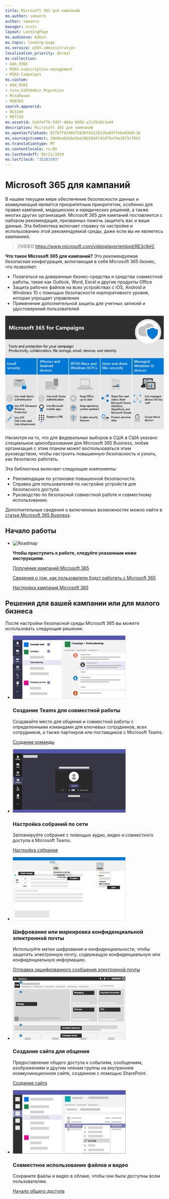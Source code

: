 ```yaml
---
title: Microsoft 365 для кампаний
ms.author: samanro
author: samanro
manager: scotv
layout: LandingPage
ms.audience: Admin
ms.topic: landing-page
ms.service: o365-administration
localization_priority: Normal
ms.collection:
- Adm_O365
- M365-subscription-management
- M365-Campaigns
ms.custom:
- Adm_O365
- Core_O365Admin_Migration
- MiniMaven
- MSB365
search.appverid:
- BCS160
- MET150
ms.assetid: 5abfef7b-5957-484a-b06b-a7c55e013e44
description: Microsoft 365 для кампаний
ms.openlocfilehash: 02fb7f62466f5830f83128126a89f7e6a830dc16
ms.sourcegitcommit: 204deabd34e5ee38b59d4742d75e74e3873cf892
ms.translationtype: MT
ms.contentlocale: ru-RU
ms.lasthandoff: 06/21/2019
ms.locfileid: "35183393"
---
```

<a name="microsoft-365-for-campaigns"></a>Microsoft 365 для кампаний
===========================

В нашем текущем мире обеспечение безопасности данных и коммуникаций является приоритетным приоритетом, особенно для правил кампаний, медицинских и юридических решений, а также многих других организаций. Microsoft 365 для кампаний поставляется с набором рекомендаций, призванных помочь защитить вас и ваши данные. Эта библиотека включает справку по настройке и использованию этой рекомендуемой среды, даже если вы не являетесь кампанией.


> [!VIDEO https://www.microsoft.com/videoplayer/embed/RE3clbH] 


**Что такое Microsoft 365 для кампаний?** Это рекомендуемая безопасная конфигурация, включающая в себя Microsoft 365 бизнес, что позволяет:
- Полагаться на доверенные бизнес-средства и средства совместной работы, такие как Outlook, Word, Excel и другие продукты Office 
- Защита рабочих файлов на всех устройствах с iOS, Android и Windows 10 с помощью безопасности корпоративного уровня, которая упрощает управление 
- Применение дополнительной защиты для учетных записей и удостоверений пользователей 

![Microsoft 365 бизнес защищает средства повышения производительности, средства совместной работы, хранение файлов, электронную почту, устройства и удостоверение.](media/M365-WhatIsIt-SecurityFocus.png)

Несмотря на то, что для федеральных выборов в США в США указано специальное ценообразование для Microsoft 365 Business, любая организация с этим планом может воспользоваться этим руководством, чтобы настроить повышенную безопасность и узнать, как безопасно работать.

Эта библиотека включает следующие компоненты:
- Рекомендации по установке повышенной безопасности.
- Справка для пользователей по настройке устройств для безопасного доступа.
- Руководство по безопасной совместной работе и совместному использованию.

Дополнительные сведения о включенных возможностях можно найти в [статье Microsoft 365 Business](https://www.microsoft.com/microsoft-365/business). 


<a name="get-started"></a>Начало работы
--------------------------

<ul class="panelContent cardsJ">
    <li>
        <div class="cardSize">
            <div class="cardPadding">
                <div class="card">
                    <div class="cardImageOuter">
                        <div class="cardImage">
                            <img src="https://docs.microsoft.com/en-us/office/media/icons/walkthrough-map-blue.svg" alt="Roadmap" />
                        </div>
                    </div>
                    <div class="cardText">
                        <p><b>Чтобы приступить к работе, следуйте указанным ниже инструкциям.</b></p>
                        <P><a href="get-microsoft-365-campaigns.md">Получение кампаний Microsoft 365</a></p>
                        <P><a href="m365-campaigns-users.md">Сведения о том, как пользователи будут работать с Microsoft 365</a></p>
                        <P><a href="microsoft-365-campaigns-setup-overview.md">Настройка кампаний Microsoft 365</a></p>
                    </div>
                </div>
            </div>
        </div>
    </li>
</ul>

<a name="solutions-for-your-campaign-or-small-business"></a>Решения для вашей кампании или для малого бизнеса
--------------------------

После настройки безопасной среды Microsoft 365 вы можете использовать следующие решения:

<ul class="panelContent cardsW cols cols2">
    <li>
        <div class="cardSize">
            <div class="cardPadding">
                <div class="card">
                    <div class="cardImageOuter">
                        <div class="cardImage">
                            <img src="media/sm-m365-democracy-teams-collab.png" alt="a SharePoint communications site" />
                        </div>
                    </div>
                    <div class="cardText">
                        <h3>Создание Teams для совместной работы</h3>
                        <p>Создавайте место для общения и совместной работы с определенными командами для ключевых сотрудников, всех сотрудников, а также партнеров или поставщиков с Microsoft Teams.</p>
                        <p><a href="create-teams-for-collaboration.md">Создание команды</a></p>
                    </div>
                </div>
            </div>
        </div>
    </li>
    <li>
        <div class="cardSize">
            <div class="cardPadding">
                <div class="card">
                    <div class="cardImageOuter">
                        <div class="cardImage">
                            <img src="media/m365-democracy-teams-meetings.png" alt="an online meeting" />
                        </div>
                    </div>
                    <div class="cardText">
                        <h3>Настройка собраний по сети</h3>
                        <p>Запланируйте собрание с помощью аудио, видео и совместного доступа в Microsoft Teams.</p>
                        <p><a href="set-up-meetings.md">Настройка собрания</a></p>
                    </div>
                </div>
            </div>
        </div>
    </li>
    <li>
        <div class="cardSize">
            <div class="cardPadding">
                <div class="card">
                    <div class="cardImageOuter">
                        <div class="cardImage">
                            <img src="media/sm-m365-campaign-email-encrypt.png" alt="Encrypted and labeled email" />
                        </div>
                    </div>
                    <div class="cardText">
                        <h3>Шифрование или маркировка конфиденциальной электронной почты</h3>
                        <p>Используйте метки шифрования и конфиденциальности, чтобы защитить электронную почту, содержащую конфиденциальную или конфиденциальную информацию.</p>
                        <p><a href="send-encrypted-email.md">Отправка зашифрованного сообщения электронной почты</a></p>
                    </div>
                </div>
            </div>
        </div>
    </li>
    <li>
        <div class="cardSize">
            <div class="cardPadding">
                <div class="card">
                    <div class="cardImageOuter">
                        <div class="cardImage">
                            <img src="media/sm-m365-democracy-comms-site.png" alt="a SharePoint communications site" />
                        </div>
                    </div>
                    <div class="cardText">
                        <h3>Создание сайта для общения</h3>
                        <p>Предоставление общего доступа к событиям, сообщениям, изображениям и другим членам группы на внутреннем коммуникационном сайте, созданном с помощью SharePoint.</p>
                        <p><a href="create-communications-site.md">Создание сайта</a></p>
                    </div>
                </div>
            </div>
        </div>
    </li>
    <li>
        <div class="cardSize">
            <div class="cardPadding">
                <div class="card">
                    <div class="cardImageOuter">
                        <div class="cardImage">
                            <img src="media/m365-democracy-teams-sharefiles.png" alt="sharing a file in Microsoft Teams" />
                        </div>
                    </div>
                    <div class="cardText">
                        <h3>Совместное использование файлов и видео</h3>
                        <p>Сохраните файлы и видео в облаке, чтобы они были доступны всем пользователям.</p>
                        <p><a href="share-files-and-videos.md">Начало общего доступа</a></p>
                    </div>
                </div>
            </div>
        </div>
    </li>
</ul>
